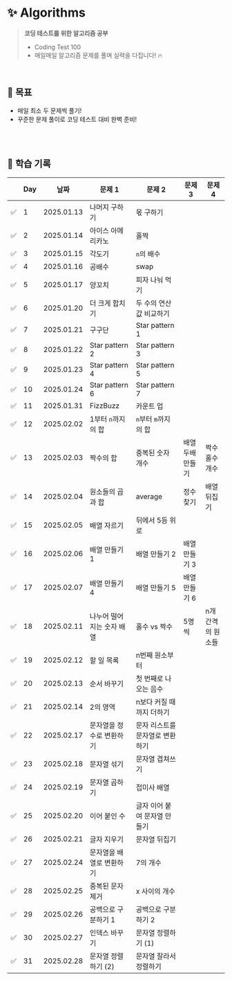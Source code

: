 # ✨ Algorithms

> **코딩 테스트를 위한 알고리즘 공부**
>
> - Coding Test 100
> - 매일매일 알고리즘 문제를 풀며 실력을 다집니다! 🔥

<br>

## 🎯 목표

- 매일 최소 두 문제씩 풀기!
- 꾸준한 문제 풀이로 코딩 테스트 대비 완벽 준비!

<br>
<br>

## 🌻 학습 기록

|     | Day | 날짜       | 문제 1                    | 문제 2                          | 문제 3           | 문제 4            |
| --- | --- | ---------- | ------------------------- | ------------------------------- | ---------------- | ----------------- |
| ✅  | 1   | 2025.01.13 | 나머지 구하기             | 몫 구하기                       |                  |                   |
| ✅  | 2   | 2025.01.14 | 아이스 아메리카노         | 홀짝                            |                  |                   |
| ✅  | 3   | 2025.01.15 | 각도기                    | `n`의 배수                      |                  |                   |
| ✅  | 4   | 2025.01.16 | 공배수                    | swap                            |                  |                   |
| ✅  | 5   | 2025.01.17 | 양꼬치                    | 피자 나눠 먹기                  |                  |                   |
| ✅  | 6   | 2025.01.20 | 더 크게 합치기            | 두 수의 연산값 비교하기         |                  |                   |
| ✅  | 7   | 2025.01.21 | 구구단                    | Star pattern 1                  |                  |                   |
| ✅  | 8   | 2025.01.22 | Star pattern 2            | Star pattern 3                  |                  |                   |
| ✅  | 9   | 2025.01.23 | Star pattern 4            | Star pattern 5                  |                  |                   |
| ✅  | 10  | 2025.01.24 | Star pattern 6            | Star pattern 7                  |                  |                   |
| ✅  | 11  | 2025.01.31 | FizzBuzz                  | 카운트 업                       |                  |                   |
| ✅  | 12  | 2025.02.02 | 1부터 `n`까지의 합        | `n`부터 `m`까지의 합            |                  |                   |
| ✅  | 13  | 2025.02.03 | 짝수의 합                 | 중복된 숫자 개수                | 배열 두배 만들기 | 짝수 홀수 개수    |
| ✅  | 14  | 2025.02.04 | 원소들의 곱과 합          | average                         | 정수 찾기        | 배열 뒤집기       |
| ✅  | 15  | 2025.02.05 | 배열 자르기               | 뒤에서 5등 위로                 |                  |                   |
| ✅  | 16  | 2025.02.06 | 배열 만들기 1             | 배열 만들기 2                   | 배열 만들기 3    |                   |
| ✅  | 17  | 2025.02.07 | 배열 만들기 4             | 배열 만들기 5                   | 배열 만들기 6    |                   |
| ✅  | 18  | 2025.02.11 | 나누어 떨어지는 숫자 배열 | 홀수 vs 짝수                    | 5명씩            | n개 간격의 원소들 |
| ✅  | 19  | 2025.02.12 | 할 일 목록                | n번째 원소부터                  |                  |                   |
| ✅  | 20  | 2025.02.13 | 순서 바꾸기               | 첫 번째로 나오는 음수           |                  |                   |
| ✅  | 21  | 2025.02.14 | 2의 영역                  | n보다 커질 때까지 더하기        |                  |                   |
| ✅  | 22  | 2025.02.17 | 문자열을 정수로 변환하기  | 문자 리스트를 문자열로 변환하기 |                  |                   |
| ✅  | 23  | 2025.02.18 | 문자열 섞기               | 문자열 겹쳐쓰기                 |                  |                   |
| ✅  | 24  | 2025.02.19 | 문자열 곱하기             | 접미사 배열                     |                  |                   |
| ✅  | 25  | 2025.02.20 | 이어 붙인 수              | 글자 이어 붙여 문자열 만들기    |                  |                   |
| ✅  | 26  | 2025.02.21 | 글자 지우기               | 문자열 뒤집기                   |                  |                   |
| ✅  | 27  | 2025.02.24 | 문자열을 배열로 변환하기  | 7의 개수                        |                  |                   |
| ✅  | 28  | 2025.02.25 | 중복된 문자 제거          | x 사이의 개수                   |                  |                   |
| ✅  | 29  | 2025.02.26 | 공백으로 구분하기 1       | 공백으로 구분하기 2             |                  |                   |
| ✅  | 30  | 2025.02.27 | 인덱스 바꾸기             | 문자열 정렬하기 (1)             |                  |                   |
| ✅  | 31  | 2025.02.28 | 문자열 정렬하기 (2)       | 문자열 잘라서 정렬하기          |                  |                   |

<br>
<br>
